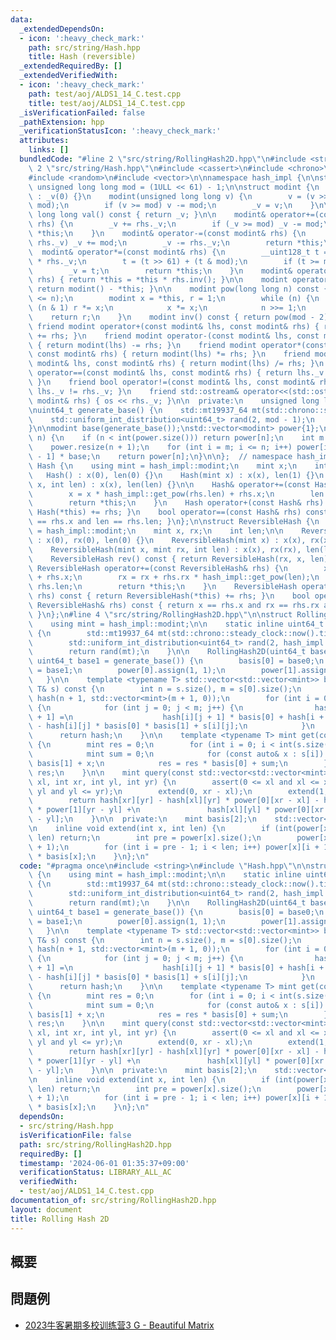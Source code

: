 ```yaml
---
data:
  _extendedDependsOn:
  - icon: ':heavy_check_mark:'
    path: src/string/Hash.hpp
    title: Hash (reversible)
  _extendedRequiredBy: []
  _extendedVerifiedWith:
  - icon: ':heavy_check_mark:'
    path: test/aoj/ALDS1_14_C.test.cpp
    title: test/aoj/ALDS1_14_C.test.cpp
  _isVerificationFailed: false
  _pathExtension: hpp
  _verificationStatusIcon: ':heavy_check_mark:'
  attributes:
    links: []
  bundledCode: "#line 2 \"src/string/RollingHash2D.hpp\"\n#include <string>\n#line\
    \ 2 \"src/string/Hash.hpp\"\n#include <cassert>\n#include <chrono>\n#include <iostream>\n\
    #include <random>\n#include <vector>\n\nnamespace hash_impl {\n\nstatic constexpr\
    \ unsigned long long mod = (1ULL << 61) - 1;\n\nstruct modint {\n    modint()\
    \ : _v(0) {}\n    modint(unsigned long long v) {\n        v = (v >> 61) + (v &\
    \ mod);\n        if (v >= mod) v -= mod;\n        _v = v;\n    }\n\n    unsigned\
    \ long long val() const { return _v; }\n\n    modint& operator+=(const modint&\
    \ rhs) {\n        _v += rhs._v;\n        if (_v >= mod) _v -= mod;\n        return\
    \ *this;\n    }\n    modint& operator-=(const modint& rhs) {\n        if (_v <\
    \ rhs._v) _v += mod;\n        _v -= rhs._v;\n        return *this;\n    }\n  \
    \  modint& operator*=(const modint& rhs) {\n        __uint128_t t = __uint128_t(_v)\
    \ * rhs._v;\n        t = (t >> 61) + (t & mod);\n        if (t >= mod) t -= mod;\n\
    \        _v = t;\n        return *this;\n    }\n    modint& operator/=(const modint&\
    \ rhs) { return *this = *this * rhs.inv(); }\n\n    modint operator-() const {\
    \ return modint() - *this; }\n\n    modint pow(long long n) const {\n        assert(0\
    \ <= n);\n        modint x = *this, r = 1;\n        while (n) {\n            if\
    \ (n & 1) r *= x;\n            x *= x;\n            n >>= 1;\n        }\n    \
    \    return r;\n    }\n    modint inv() const { return pow(mod - 2); }\n\n   \
    \ friend modint operator+(const modint& lhs, const modint& rhs) { return modint(lhs)\
    \ += rhs; }\n    friend modint operator-(const modint& lhs, const modint& rhs)\
    \ { return modint(lhs) -= rhs; }\n    friend modint operator*(const modint& lhs,\
    \ const modint& rhs) { return modint(lhs) *= rhs; }\n    friend modint operator/(const\
    \ modint& lhs, const modint& rhs) { return modint(lhs) /= rhs; }\n    friend bool\
    \ operator==(const modint& lhs, const modint& rhs) { return lhs._v == rhs._v;\
    \ }\n    friend bool operator!=(const modint& lhs, const modint& rhs) { return\
    \ lhs._v != rhs._v; }\n    friend std::ostream& operator<<(std::ostream& os, const\
    \ modint& rhs) { os << rhs._v; }\n\n  private:\n    unsigned long long _v;\n};\n\
    \nuint64_t generate_base() {\n    std::mt19937_64 mt(std::chrono::steady_clock::now().time_since_epoch().count());\n\
    \    std::uniform_int_distribution<uint64_t> rand(2, mod - 1);\n    return rand(mt);\n\
    }\n\nmodint base(generate_base());\nstd::vector<modint> power{1};\n\nmodint get_pow(int\
    \ n) {\n    if (n < int(power.size())) return power[n];\n    int m = power.size();\n\
    \    power.resize(n + 1);\n    for (int i = m; i <= n; i++) power[i] = power[i\
    \ - 1] * base;\n    return power[n];\n}\n\n};  // namespace hash_impl\n\nstruct\
    \ Hash {\n    using mint = hash_impl::modint;\n    mint x;\n    int len;\n\n \
    \   Hash() : x(0), len(0) {}\n    Hash(mint x) : x(x), len(1) {}\n    Hash(mint\
    \ x, int len) : x(x), len(len) {}\n\n    Hash& operator+=(const Hash& rhs) {\n\
    \        x = x * hash_impl::get_pow(rhs.len) + rhs.x;\n        len += rhs.len;\n\
    \        return *this;\n    }\n    Hash operator+(const Hash& rhs) const { return\
    \ Hash(*this) += rhs; }\n    bool operator==(const Hash& rhs) const { return x\
    \ == rhs.x and len == rhs.len; }\n};\n\nstruct ReversibleHash {\n    using mint\
    \ = hash_impl::modint;\n    mint x, rx;\n    int len;\n\n    ReversibleHash()\
    \ : x(0), rx(0), len(0) {}\n    ReversibleHash(mint x) : x(x), rx(x), len(1) {}\n\
    \    ReversibleHash(mint x, mint rx, int len) : x(x), rx(rx), len(len) {}\n\n\
    \    ReversibleHash rev() const { return ReversibleHash(rx, x, len); }\n\n   \
    \ ReversibleHash operator+=(const ReversibleHash& rhs) {\n        x = x * hash_impl::get_pow(rhs.len)\
    \ + rhs.x;\n        rx = rx + rhs.rx * hash_impl::get_pow(len);\n        len +=\
    \ rhs.len;\n        return *this;\n    }\n    ReversibleHash operator+(const ReversibleHash&\
    \ rhs) const { return ReversibleHash(*this) += rhs; }\n    bool operator==(const\
    \ ReversibleHash& rhs) const { return x == rhs.x and rx == rhs.rx and len == rhs.len;\
    \ }\n};\n#line 4 \"src/string/RollingHash2D.hpp\"\n\nstruct RollingHash2D {\n\
    \    using mint = hash_impl::modint;\n\n    static inline uint64_t generate_base()\
    \ {\n        std::mt19937_64 mt(std::chrono::steady_clock::now().time_since_epoch().count());\n\
    \        std::uniform_int_distribution<uint64_t> rand(2, hash_impl::mod - 1);\n\
    \        return rand(mt);\n    }\n\n    RollingHash2D(uint64_t base0 = generate_base(),\
    \ uint64_t base1 = generate_base()) {\n        basis[0] = base0;\n        basis[1]\
    \ = base1;\n        power[0].assign(1, 1);\n        power[1].assign(1, 1);\n \
    \   }\n\n    template <typename T> std::vector<std::vector<mint>> build(const\
    \ T& s) const {\n        int n = s.size(), m = s[0].size();\n        std::vector<std::vector<mint>>\
    \ hash(n + 1, std::vector<mint>(m + 1, 0));\n        for (int i = 0; i < n; i++)\
    \ {\n            for (int j = 0; j < m; j++) {\n                hash[i + 1][j\
    \ + 1] =\n                    hash[i][j + 1] * basis[0] + hash[i + 1][j] * basis[1]\
    \ - hash[i][j] * basis[0] * basis[1] + s[i][j];\n            }\n        }\n  \
    \      return hash;\n    }\n\n    template <typename T> mint get(const T& s) const\
    \ {\n        mint res = 0;\n        for (int i = 0; i < int(s.size()); i++) {\n\
    \            mint sum = 0;\n            for (const auto& x : s[i]) sum = sum *\
    \ basis[1] + x;\n            res = res * basis[0] + sum;\n        }\n        return\
    \ res;\n    }\n\n    mint query(const std::vector<std::vector<mint>>& hash, int\
    \ xl, int xr, int yl, int yr) {\n        assert(0 <= xl and xl <= xr and 0 <=\
    \ yl and yl <= yr);\n        extend(0, xr - xl);\n        extend(1, yr - yl);\n\
    \        return hash[xr][yr] - hash[xl][yr] * power[0][xr - xl] - hash[xr][yl]\
    \ * power[1][yr - yl] +\n               hash[xl][yl] * power[0][xr - xl] * power[1][yr\
    \ - yl];\n    }\n\n  private:\n    mint basis[2];\n    std::vector<mint> power[2];\n\
    \n    inline void extend(int x, int len) {\n        if (int(power[x].size()) >\
    \ len) return;\n        int pre = power[x].size();\n        power[x].resize(len\
    \ + 1);\n        for (int i = pre - 1; i < len; i++) power[x][i + 1] = power[x][i]\
    \ * basis[x];\n    }\n};\n"
  code: "#pragma once\n#include <string>\n#include \"Hash.hpp\"\n\nstruct RollingHash2D\
    \ {\n    using mint = hash_impl::modint;\n\n    static inline uint64_t generate_base()\
    \ {\n        std::mt19937_64 mt(std::chrono::steady_clock::now().time_since_epoch().count());\n\
    \        std::uniform_int_distribution<uint64_t> rand(2, hash_impl::mod - 1);\n\
    \        return rand(mt);\n    }\n\n    RollingHash2D(uint64_t base0 = generate_base(),\
    \ uint64_t base1 = generate_base()) {\n        basis[0] = base0;\n        basis[1]\
    \ = base1;\n        power[0].assign(1, 1);\n        power[1].assign(1, 1);\n \
    \   }\n\n    template <typename T> std::vector<std::vector<mint>> build(const\
    \ T& s) const {\n        int n = s.size(), m = s[0].size();\n        std::vector<std::vector<mint>>\
    \ hash(n + 1, std::vector<mint>(m + 1, 0));\n        for (int i = 0; i < n; i++)\
    \ {\n            for (int j = 0; j < m; j++) {\n                hash[i + 1][j\
    \ + 1] =\n                    hash[i][j + 1] * basis[0] + hash[i + 1][j] * basis[1]\
    \ - hash[i][j] * basis[0] * basis[1] + s[i][j];\n            }\n        }\n  \
    \      return hash;\n    }\n\n    template <typename T> mint get(const T& s) const\
    \ {\n        mint res = 0;\n        for (int i = 0; i < int(s.size()); i++) {\n\
    \            mint sum = 0;\n            for (const auto& x : s[i]) sum = sum *\
    \ basis[1] + x;\n            res = res * basis[0] + sum;\n        }\n        return\
    \ res;\n    }\n\n    mint query(const std::vector<std::vector<mint>>& hash, int\
    \ xl, int xr, int yl, int yr) {\n        assert(0 <= xl and xl <= xr and 0 <=\
    \ yl and yl <= yr);\n        extend(0, xr - xl);\n        extend(1, yr - yl);\n\
    \        return hash[xr][yr] - hash[xl][yr] * power[0][xr - xl] - hash[xr][yl]\
    \ * power[1][yr - yl] +\n               hash[xl][yl] * power[0][xr - xl] * power[1][yr\
    \ - yl];\n    }\n\n  private:\n    mint basis[2];\n    std::vector<mint> power[2];\n\
    \n    inline void extend(int x, int len) {\n        if (int(power[x].size()) >\
    \ len) return;\n        int pre = power[x].size();\n        power[x].resize(len\
    \ + 1);\n        for (int i = pre - 1; i < len; i++) power[x][i + 1] = power[x][i]\
    \ * basis[x];\n    }\n};\n"
  dependsOn:
  - src/string/Hash.hpp
  isVerificationFile: false
  path: src/string/RollingHash2D.hpp
  requiredBy: []
  timestamp: '2024-06-01 01:35:37+09:00'
  verificationStatus: LIBRARY_ALL_AC
  verifiedWith:
  - test/aoj/ALDS1_14_C.test.cpp
documentation_of: src/string/RollingHash2D.hpp
layout: document
title: Rolling Hash 2D
---
```


## 概要


## 問題例
- [2023牛客暑期多校训练营3 G - Beautiful Matrix](https://ac.nowcoder.com/acm/contest/57357/G)